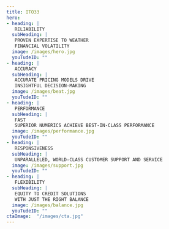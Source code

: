 ```yaml
---
title: ITO33
hero:
- heading: | 
   RELIABILITY 
  subHeading: |
   PROVEN EXPERTISE TO WEATHER   
   FINANCIAL VOLATILITY
  image: /images/hero.jpg
  youTudeID: ""
- heading: | 
   ACCURACY
  subHeading: |
   ACCURATE PRICING MODELS DRIVE 
   INSIGHTFUL DECISION-MAKING   
  image: /images/beat.jpg
  youTudeID: ""
- heading: | 
   PERFORMANCE
  subHeading: |
   FAST
   SUPERIOR NUMERICS ACHIEVE BEST-IN-CLASS PERFORMANCE
  image: /images/performance.jpg
  youTudeID: ""
- heading: | 
   RESPONSIVENESS
  subHeading: |
   UNPARALLELED, WORLD-CLASS CUSTOMER SUPPORT AND SERVICE
  image: /images/support.jpg
  youTudeID: ""
- heading: | 
   FLEXIBILITY
  subHeading: |
   EQUITY TO CREDIT SOLUTIONS 
   WITH JUST THE RIGHT BALANCE
  image: /images/balance.jpg
  youTudeID: ""
ctaImage:  "/images/cta.jpg"
---
```


